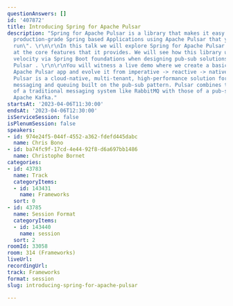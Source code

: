 ```yaml
---
questionAnswers: []
id: '407872'
title: Introducing Spring for Apache Pulsar
description: "Spring for Apache Pulsar is a library that makes it easy to create stand-alone,
  production-grade Spring based Applications using Apache Pulsar that you can \"just
  run\". \r\n\r\nIn this talk we will explore Spring for Apache Pulsar by looking
  at the core features that it provides. We will see how this library unlocks developer
  velocity via Spring Boot foundations when designing pub-sub solutions with Apache
  Pulsar . \r\n\r\nYou will witness a live demo where we create a basic Spring for
  Apache Pulsar app and evolve it from imperative -> reactive -> native. \r\n\r\nApache
  Pulsar is a cloud-native, multi-tenant, high-performance solution for server-to-server
  messaging and queuing built on the pub-sub pattern. Pulsar combines the best features
  of a traditional messaging system like RabbitMQ with those of a pub-sub system like
  Apache Kafka."
startsAt: '2023-04-06T11:30:00'
endsAt: '2023-04-06T12:30:00'
isServiceSession: false
isPlenumSession: false
speakers:
- id: 974e24f5-044f-4552-a362-fdefd445dabc
  name: Chris Bono
- id: ba74fc9f-17cd-4e44-92f8-d6a697bb1486
  name: Christophe Bornet
categories:
- id: 43783
  name: Track
  categoryItems:
  - id: 143431
    name: Frameworks
  sort: 0
- id: 43785
  name: Session Format
  categoryItems:
  - id: 143440
    name: session
  sort: 2
roomId: 33058
room: 314 (Frameworks)
liveUrl: 
recordingUrl: 
track: Frameworks
format: session
slug: introducing-spring-for-apache-pulsar

---
```

